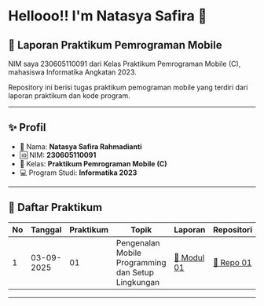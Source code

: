 # Hellooo!! I'm Natasya Safira 👋
## 📱 Laporan Praktikum Pemrograman Mobile


NIM saya 230605110091 dari Kelas Praktikum Pemrograman Mobile (C), mahasiswa Informatika Angkatan 2023.  

Repository ini berisi tugas praktikum pemograman mobile yang terdiri dari laporan praktikum dan kode program.

---

## ✨ Profil
- 👩 Nama: **Natasya Safira Rahmadianti**  
- 🆔 NIM: **230605110091**  
- 🏫 Kelas: **Praktikum Pemrograman Mobile (C)**  
- 💻 Program Studi: **Informatika 2023**

---

## 📂 Daftar Praktikum

| No | Tanggal    | Praktikum | Topik                                      | Laporan                          | Repositori              |
|----|------------|-----------|--------------------------------------------|----------------------------------|-------------------------|
| 1  | 03-09-2025 | 01        | Pengenalan Mobile Programming dan Setup Lingkungan | [📄 Modul 01](https://docs.google.com/document/d/1n2-9OMJf8wNrTuiDWphPqOBGvUaJKWGgtsrubFMcp6Y/edit?usp=sharing) | [🔗 Repo 01](https://github.com/username/repo01) |


---

